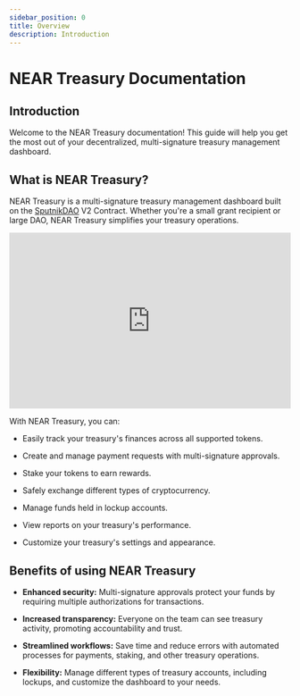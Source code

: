 ```yaml
---
sidebar_position: 0
title: Overview
description: Introduction
---
```


# NEAR Treasury Documentation

## Introduction

Welcome to the NEAR Treasury documentation! This guide will help you get the most out of your decentralized, multi-signature treasury management dashboard.


## What is NEAR Treasury?

NEAR Treasury is a multi-signature treasury management dashboard built on the [SputnikDAO](https://github.com/near-daos/sputnik-dao-contract) V2 Contract. Whether you're a small grant recipient or large DAO, NEAR Treasury simplifies your treasury operations.

<div style="position: relative; padding-bottom: 62.5%; height: 0;"><iframe src="https://www.loom.com/embed/ab12bb40bc8049fba432b373a41ec7b2?sid=d190c992-090b-428a-82a7-427bd7101d85" frameborder="0" webkitallowfullscreen mozallowfullscreen allowfullscreen style="position: absolute; top: 0; left: 0; width: 100%; height: 100%;"></iframe></div>

With NEAR Treasury, you can:

-   Easily track your treasury's finances across all supported tokens.

-   Create and manage payment requests with multi-signature approvals.
    
-   Stake your tokens to earn rewards.
    
-   Safely exchange different types of cryptocurrency.
    
-   Manage funds held in lockup accounts.
    
-   View reports on your treasury's performance.
    
-   Customize your treasury's settings and appearance.
    

## Benefits of using NEAR Treasury

-   **Enhanced security:** Multi-signature approvals protect your funds by requiring multiple authorizations for transactions.
    
-   **Increased transparency:** Everyone on the team can see treasury activity, promoting accountability and trust.
    
-   **Streamlined workflows:** Save time and reduce errors with automated processes for payments, staking, and other treasury operations.
    
-   **Flexibility:** Manage different types of treasury accounts, including lockups, and customize the dashboard to your needs.
